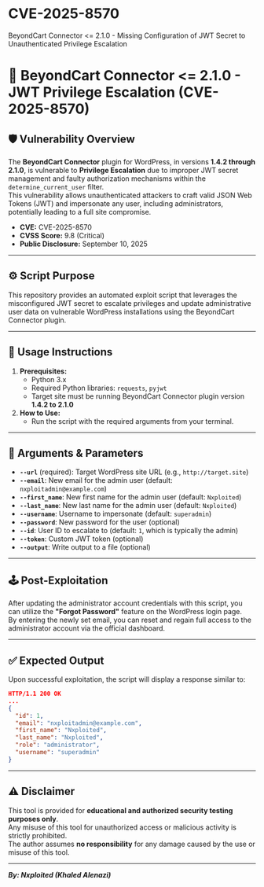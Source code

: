 # CVE-2025-8570
BeyondCart Connector &lt;= 2.1.0 - Missing Configuration of JWT Secret to Unauthenticated Privilege Escalation


# 🚨 BeyondCart Connector <= 2.1.0 - JWT Privilege Escalation (CVE-2025-8570)

## 🛡️ Vulnerability Overview

The **BeyondCart Connector** plugin for WordPress, in versions **1.4.2 through 2.1.0**, is vulnerable to **Privilege Escalation** due to improper JWT secret management and faulty authorization mechanisms within the `determine_current_user` filter.  
This vulnerability allows unauthenticated attackers to craft valid JSON Web Tokens (JWT) and impersonate any user, including administrators, potentially leading to a full site compromise.

- **CVE:** CVE-2025-8570  
- **CVSS Score:** 9.8 (Critical)  
- **Public Disclosure:** September 10, 2025

---

## ⚙️ Script Purpose

This repository provides an automated exploit script that leverages the misconfigured JWT secret to escalate privileges and update administrative user data on vulnerable WordPress installations using the BeyondCart Connector plugin.

---

## 🚀 Usage Instructions

1. **Prerequisites:**  
   - Python 3.x  
   - Required Python libraries: `requests`, `pyjwt`  
   - Target site must be running BeyondCart Connector plugin version **1.4.2 to 2.1.0**
2. **How to Use:**  
   - Run the script with the required arguments from your terminal.
   

---

## 📝 Arguments & Parameters

- **`--url`** (required): Target WordPress site URL (e.g., `http://target.site`)
- **`--email`**: New email for the admin user (default: `nxploitadmin@example.com`)
- **`--first_name`**: New first name for the admin user (default: `Nxploited`)
- **`--last_name`**: New last name for the admin user (default: `Nxploited`)
- **`--username`**: Username to impersonate (default: `superadmin`)
- **`--password`**: New password for the user (optional)
- **`--id`**: User ID to escalate to (default: `1`, which is typically the admin)
- **`--token`**: Custom JWT token (optional)
- **`--output`**: Write output to a file (optional)

---

## 🕹️ Post-Exploitation

After updating the administrator account credentials with this script, you can utilize the **"Forgot Password"** feature on the WordPress login page.  
By entering the newly set email, you can reset and regain full access to the administrator account via the official dashboard.

---

## ✅ Expected Output

Upon successful exploitation, the script will display a response similar to:

```json
HTTP/1.1 200 OK
...
{
  "id": 1,
  "email": "nxploitadmin@example.com",
  "first_name": "Nxploited",
  "last_name": "Nxploited",
  "role": "administrator",
  "username": "superadmin"
}
```

---

## ⚠️ Disclaimer

This tool is provided for **educational and authorized security testing purposes only**.  
Any misuse of this tool for unauthorized access or malicious activity is strictly prohibited.  
The author assumes **no responsibility** for any damage caused by the use or misuse of this tool.

---

**_By: Nxploited (Khaled Alenazi)_**
